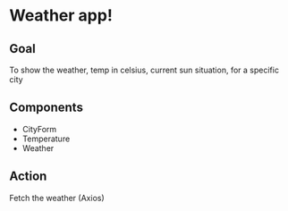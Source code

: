 # Weather app!

## Goal

To show the weather, temp in celsius, current sun situation, for a specific city

## Components

- CityForm
- Temperature
- Weather

## Action

Fetch the weather (Axios)

